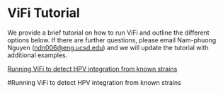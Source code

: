 # ViFi Tutorial

We provide a brief tutorial on how to run ViFi and outline the different options below.  If there are further questions, please email Nam-phuong Nguyen (ndn006@eng.ucsd.edu) and we will update the tutorial with additional examples.

[Running ViFi to detect HPV integration from known strains](#Running-ViFi-to-detect-HPV-integration-from-known-strains)


#Running ViFi to detect HPV integration from known strains




